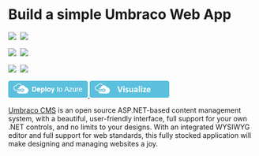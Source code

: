 # Build a simple Umbraco Web App 

<IMG SRC="https://azurequickstartsservice.blob.core.windows.net/badges/umbraco-webapp-simple/PublicLastTestDate.svg" />&nbsp;
<IMG SRC="https://azurequickstartsservice.blob.core.windows.net/badges/umbraco-webapp-simple/PublicDeployment.svg" />&nbsp;

<IMG SRC="https://azurequickstartsservice.blob.core.windows.net/badges/umbraco-webapp-simple/FairfaxLastTestDate.svg" />&nbsp;
<IMG SRC="https://azurequickstartsservice.blob.core.windows.net/badges/umbraco-webapp-simple/FairfaxDeployment.svg" />&nbsp;

<IMG SRC="https://azurequickstartsservice.blob.core.windows.net/badges/umbraco-webapp-simple/BestPracticeResult.svg" />&nbsp;
<IMG SRC="https://azurequickstartsservice.blob.core.windows.net/badges/umbraco-webapp-simple/CredScanResult.svg" />&nbsp;

<a href="https://portal.azure.com/#create/Microsoft.Template/uri/https%3A%2F%2Fraw.githubusercontent.com%2FAzure%2Fazure-quickstart-templates%2Fmaster%2Fumbraco-webapp-simple%2Fazuredeploy.json" target="_blank">
  <img src="https://raw.githubusercontent.com/Azure/azure-quickstart-templates/master/1-CONTRIBUTION-GUIDE/images/deploytoazure.png"/>
</a>
<a href="http://armviz.io/#/?load=https%3A%2F%2Fraw.githubusercontent.com%2FAzure%2Fazure-quickstart-templates%2Fmaster%2Fumbraco-webapp-simple%2Fazuredeploy.json" target="_blank">
  <img src="https://raw.githubusercontent.com/Azure/azure-quickstart-templates/master/1-CONTRIBUTION-GUIDE/images/visualizebutton.png"/>
</a>

[Umbraco CMS](http://umbraco.org) is an open source ASP.NET-based content management system, with a beautiful, user-friendly interface, full support for your own .NET controls, and no limits to your designs. With an integrated WYSIWYG editor and full support for web standards, this fully stocked application will make designing and managing websites a joy.

